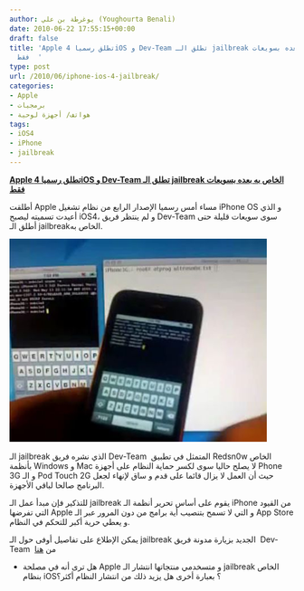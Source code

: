 ```yaml
---
author: يوغرطة بن علي (Youghourta Benali)
date: 2010-06-22 17:55:15+00:00
draft: false
title: 'Apple تطلق رسميا 4iOS و Dev-Team تطلق الـ jailbreak الخاص به بعده بسويعات
  فقط  '
type: post
url: /2010/06/iphone-ios-4-jailbreak/
categories:
- Apple
- برمجيات
- هواتف/ أجهزة لوحية
tags:
- iOS4
- iPhone
- jailbreak
---
```


**[Apple تطلق رسميا 4iOS و Dev-Team تطلق الـ jailbreak الخاص به بعده بسويعات فقط]( https://www.it-scoop.com/2010/06/iphone-ios-4-jailbreak/)**


أطلقت Apple مساء أمس رسميا الإصدار الرابع من نظام تشغيل iPhone OS و الذي أعيدت تسميته ليصبح iOS4، و لم ينتظر فريق Dev-Team سوى سويعات قليلة حتى أطلق الـ jailbreakالخاص به.

[![](jailbreak.jpg)
](https://www.it-scoop.com/2010/06/iphone-ios-4-jailbreak/)

الـ jailbreak الذي نشره فريق Dev-Team  المتمثل في تطبيق Redsn0w الخاص بأنظمة Windows و Mac لا يصلح حاليا سوى لكسر حماية النظام على أجهزة Phone 3G و الـ Pod Touch 2G حيث أن العمل لا يزال قائما على قدم و ساق لإنهاء لجعل البرنامج صالحا لباقي الأجهزة.

للتذكير فإن مبدأ عمل الـ jailbreak يقوم على أساس تحرير أنظمة الـ iPhone من القيود التي تفرضها Apple و التي لا تسمح بتنصيب أية برامج من دون المرور عبر الـ App Store و يعطي حرية أكبر للتحكم في النظام.

يمكن الإطلاع على تفاصيل أوفى حول الـ jailbreak الجديد بزيارة مدونة فريق  Dev-Team  من [هنا](http://blog.iphone-dev.org/)

- هل ترى أنه في مصلحة Apple و متسخدمي منتجاتها انتشار الـ jailbreak الخاص بنظام iOS؟ بعبارة أخرى هل يزيد ذلك من انتشار النظام أكثر؟
